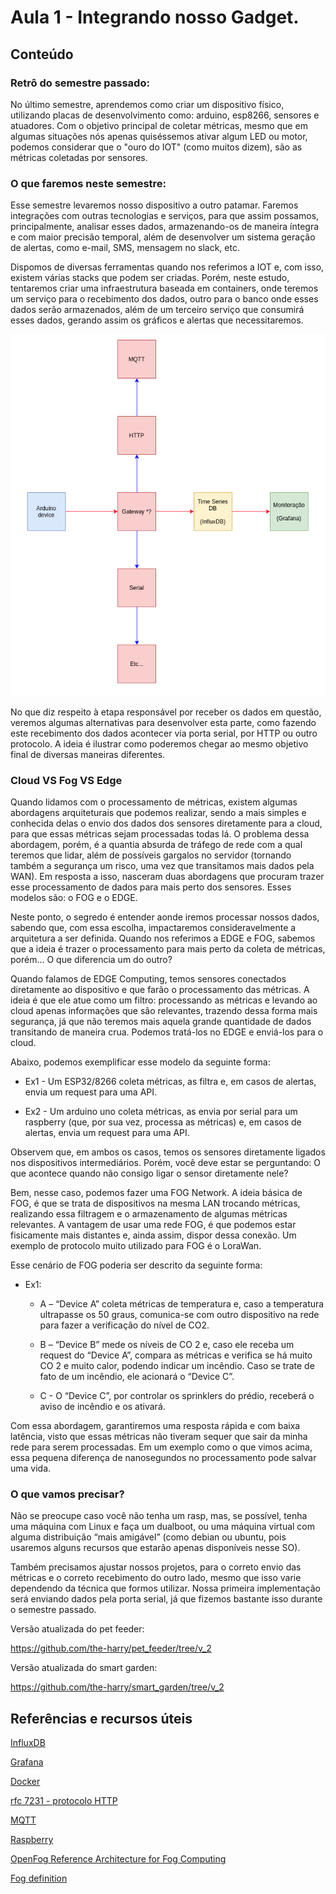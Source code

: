 # Aula 1 - Integrando nosso Gadget.

## Conteúdo

### Retrô do semestre passado:

No último semestre, aprendemos como criar um dispositivo físico, utilizando placas de desenvolvimento como: arduino, esp8266, sensores e atuadores. Com o objetivo principal de coletar métricas, mesmo que em algumas situações nós apenas quiséssemos ativar algum LED ou motor, podemos considerar que o "ouro do IOT" (como muitos dizem), são as métricas coletadas por sensores.

### O que faremos neste semestre:

Esse semestre levaremos nosso dispositivo a outro patamar. Faremos integrações com outras tecnologias e serviços, para que assim possamos, principalmente, analisar esses dados, armazenando-os de maneira íntegra e com maior precisão temporal, além de desenvolver um sistema geração de alertas, como e-mail, SMS, mensagem no slack, etc.

Dispomos de diversas ferramentas quando nos referimos a IOT e, com isso, existem várias stacks que podem ser criadas. Porém, neste estudo, tentaremos criar uma infraestrutura baseada em containers, onde teremos um serviço para o recebimento dos dados, outro para o banco onde esses dados serão armazenados, além de um terceiro serviço que consumirá esses dados, gerando assim os gráficos e alertas que necessitaremos.

![Arquitetura](../../img/2sem/01/arquitetura.png)

No que diz respeito à etapa responsável por receber os dados em questão, veremos algumas alternativas para desenvolver esta parte, como fazendo este recebimento dos dados acontecer via porta serial, por HTTP ou outro protocolo. A ideia é ilustrar como poderemos chegar ao mesmo objetivo final de diversas maneiras diferentes.

### Cloud VS Fog VS Edge

Quando lidamos com o processamento de métricas, existem algumas abordagens arquiteturais que podemos realizar, sendo a mais simples e conhecida delas o envio dos dados dos sensores diretamente para a cloud, para que essas métricas sejam processadas todas lá. O problema dessa abordagem, porém, é a quantia absurda de tráfego de rede com a qual teremos que lidar, além de possíveis gargalos no servidor (tornando também a segurança um risco, uma vez que transitamos mais dados pela WAN). Em resposta a isso, nasceram duas abordagens que procuram trazer esse processamento de dados para mais perto dos sensores. Esses modelos são: o FOG e o EDGE.

Neste ponto, o segredo é entender aonde iremos processar nossos dados, sabendo que, com essa escolha, impactaremos consideravelmente a arquitetura a ser definida. Quando nos referimos a EDGE e FOG, sabemos que a ideia é trazer o processamento para mais perto da coleta de métricas, porém... O que diferencia um do outro?

Quando falamos de EDGE Computing, temos sensores conectados diretamente ao dispositivo e que farão o processamento das métricas. A ideia é que ele atue como um filtro: processando as métricas e levando ao cloud apenas informações que são relevantes, trazendo dessa forma mais segurança, já que não teremos mais aquela grande quantidade de dados transitando de maneira crua. Podemos tratá-los no EDGE e enviá-los para o cloud.

Abaixo, podemos exemplificar esse modelo da seguinte forma:

* Ex1 - Um ESP32/8266 coleta métricas, as filtra e, em casos de alertas, envia um request para uma API.

* Ex2 - Um arduino uno coleta métricas, as envia por serial para um raspberry (que, por sua vez, processa as métricas) e, em casos de alertas, envia um request para uma API.

Observem que, em ambos os casos, temos os sensores diretamente ligados nos dispositivos intermediários. Porém, você deve estar se perguntando: O que acontece quando não consigo ligar o sensor diretamente nele?

Bem, nesse caso, podemos fazer uma FOG Network. A ideia básica de FOG, é que se trata de dispositivos na mesma LAN trocando métricas, realizando essa filtragem e o armazenamento de algumas métricas relevantes. A vantagem de usar uma rede FOG, é que podemos estar fisicamente mais distantes e, ainda assim, dispor dessa conexão. Um exemplo de protocolo muito utilizado para FOG é o LoraWan.

Esse cenário de FOG poderia ser descrito da seguinte forma:

* Ex1:

    * A – “Device A” coleta métricas de temperatura e, caso a temperatura ultrapasse os 50 graus, comunica-se com outro dispositivo na rede para fazer a verificação do nível de CO2.

    * B – “Device B” mede os níveis de CO 2 e, caso ele receba um request do “Device A”, compara as métricas e verifica se há muito CO 2 e muito calor, podendo indicar um incêndio. Caso se trate de fato de um incêndio, ele acionará o “Device C”.

    * C - O “Device C”, por controlar os sprinklers do prédio, receberá o aviso de incêndio e os ativará.

Com essa abordagem, garantiremos uma resposta rápida e com baixa latência, visto que essas métricas não tiveram sequer que sair da minha rede para serem processadas. Em um exemplo como o que vimos acima, essa pequena diferença de nanosegundos no processamento pode salvar uma vida.


### O que vamos precisar?

Não se preocupe caso você não tenha um rasp, mas, se possível, tenha uma máquina com Linux e faça um dualboot, ou uma máquina virtual com alguma distribuição “mais amigável” (como debian ou ubuntu, pois usaremos alguns recursos que estarão apenas disponíveis nesse SO).

Também precisamos ajustar nossos projetos, para o correto envio das métricas e o correto recebimento do outro lado, mesmo que isso varie dependendo da técnica que formos utilizar. Nossa primeira implementação será enviando dados pela porta serial, já que fizemos bastante isso durante o semestre passado.

Versão atualizada do pet feeder:

https://github.com/the-harry/pet_feeder/tree/v_2


Versão atualizada do smart garden:

https://github.com/the-harry/smart_garden/tree/v_2


## Referências e recursos úteis

[InfluxDB](https://www.influxdata.com/)

[Grafana](https://grafana.com/)

[Docker](https://www.docker.com/)

[rfc 7231 - protocolo HTTP](https://tools.ietf.org/html/rfc7231)

[MQTT](https://mqtt.org/)

[Raspberry](https://www.raspberrypi.org/)

[OpenFog Reference Architecture for Fog Computing](https://www.iiconsortium.org/pdf/OpenFog_Reference_Architecture_2_09_17.pdf)

[Fog definition](https://internetofthingsagenda.techtarget.com/definition/fog-computing-fogging)
